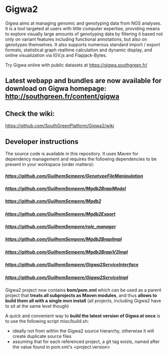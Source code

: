 # Gigwa2

Gigwa aims at managing genomic and genotyping data from NGS analyses. It is a tool targeted at users with little computer expertise, providing means to explore visually large amounts of genotyping data by filtering it based not only on variant features including functional annotations, but also on genotypes themselves. It also supports numerous standard import / export formats, statistical graph realtime calculation and dynamic display, and online visualization via IGV.js and Flapjack-Bytes.

Try Gigwa online with public datasets at https://gigwa.southgreen.fr/

## Latest webapp and bundles are now available for download on Gigwa homepage: http://southgreen.fr/content/gigwa

## Check the wiki:
https://github.com/SouthGreenPlatform/Gigwa2/wiki

## Developer instructions

The source code is available in this repository. It uses Maven for dependency management and requires the following dependencies to be present in your workspace (order matters):

##### https://github.com/GuilhemSempere/GenotypeFileManipulation
##### https://github.com/GuilhemSempere/Mgdb2BrapiModel
##### https://github.com/GuilhemSempere/Mgdb2
##### https://github.com/GuilhemSempere/Mgdb2Export
##### https://github.com/GuilhemSempere/role_manager
##### https://github.com/GuilhemSempere/Mgdb2BrapiImpl
##### https://github.com/GuilhemSempere/Mgdb2BrapiV2Impl
##### https://github.com/GuilhemSempere/Gigwa2ServiceInterface
##### https://github.com/GuilhemSempere/Gigwa2ServiceImpl

Gigwa2 project now contains **bom/pom.xml** which can be used as a parent project that **treats all subprojects as Maven modules**, and thus **allows to build them all with a single mvn install** (all projects, including Gigwa2 have to sit at the same level though)

A quick and convenient way to **build the latest version of Gigwa at once** is to use the following script misc/build.sh:
- ideally not from within the Gigwa2 source hierarchy, otherwise it will create duplicate source files
- assuming that for each referenced project, a git tag exists, named after the value found in pom.xml's <project.version>
